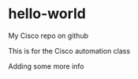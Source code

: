 # hello-world
My Cisco repo on github

This is for the Cisco automation class

Adding some more info
